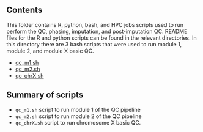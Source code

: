 ## Contents
This folder contains R, python, bash, and HPC jobs scripts used to run perform the QC, phasing, imputation, and post-imputation QC. README files for the R and python scripts can be found in the relevant directories. In this directory there are 3 bash scripts that were used to run module 1, module 2, and module X basic QC.


* [qc_m1.sh](#module1)
* [qc_m2.sh](#module2)
* [qc_chrX.sh](#moduleX_basicQC)

## Summary of scripts

* `qc_m1.sh` script to run module 1 of the QC pipeline
* `qc_m2.sh` script to run module 2 of the QC pipeline
* `qc_chrX.sh` script to run chromosome X basic QC.

